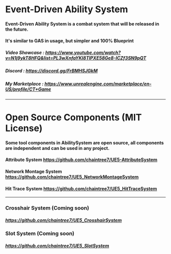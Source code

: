 # Event-Driven Ability System
#### Event-Driven Ability System is a combat system that will be released in the future. 
#### It's similar to GAS in usage, but simpler and 100% Blueprint
#### 
##### Video Showcase : https://www.youtube.com/watch?v=N1j9ykT8HFQ&list=PL3wXnfaYKI8TlPXE58Ge8-ICZf3SN9pQT
##### Discord : https://discord.gg/FrBMHSJGkM
##### My Marketplace : https://www.unrealengine.com/marketplace/en-US/profile/CT+Game
***
# Open Source Components (MIT License)
#### Some tool components in AbilitySystem are open source, all components are independent and can be used in any project.

#### Attribute System https://github.com/chaintree7/UE5-AttributeSystem

#### Network Montage System https://github.com/chaintree7/UE5_NetworkMontageSystem

#### Hit Trace System https://github.com/chaintree7/UE5_HitTraceSystem
---
### Crosshair System (Coming soon)
##### https://github.com/chaintree7/UE5_CrosshairSystem

### Slot System (Coming soon)
##### https://github.com/chaintree7/UE5_SlotSystem
